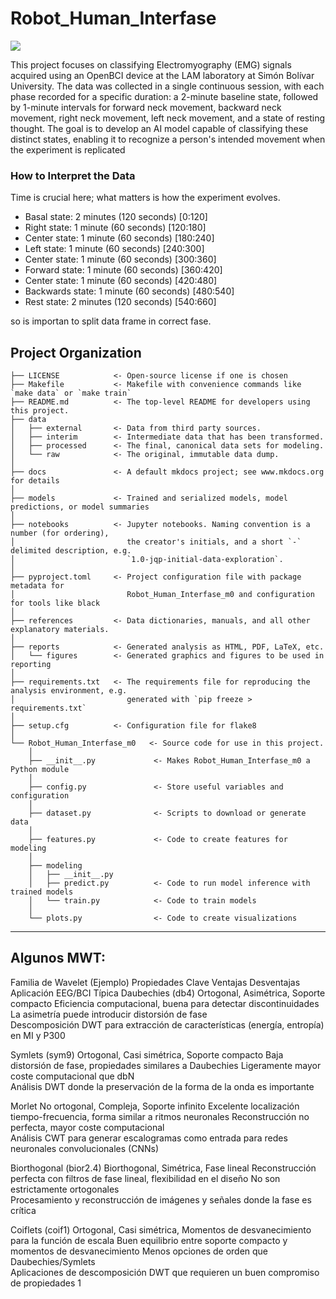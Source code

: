 # Robot_Human_Interfase

<a target="_blank" href="https://cookiecutter-data-science.drivendata.org/">
    <img src="https://img.shields.io/badge/CCDS-Project%20template-328F97?logo=cookiecutter" />
</a>

This project focuses on classifying Electromyography (EMG) signals acquired using an OpenBCI device at the LAM laboratory at Simón Bolívar University. The data was collected in a single continuous session, with each phase recorded for a specific duration: a 2-minute baseline state, followed by 1-minute intervals for forward neck movement, backward neck movement, right neck movement, left neck movement, and a state of resting thought. The goal is to develop an AI model capable of classifying these distinct states, enabling it to recognize a person's intended movement when the experiment is replicated

### How to Interpret the Data
Time is crucial here; what matters is how the experiment evolves.

- Basal state: 2 minutes (120 seconds) [0:120]
- Right state: 1 minute (60 seconds) [120:180]
- Center state: 1 minute (60 seconds) [180:240]
- Left state: 1 minute (60 seconds) [240:300]
- Center state: 1 minute (60 seconds) [300:360]
- Forward state: 1 minute (60 seconds) [360:420]
- Center state: 1 minute (60 seconds) [420:480]
- Backwards state: 1 minute (60 seconds) [480:540]
- Rest state: 2 minutes (120 seconds) [540:660]

so is importan to split data frame in correct fase. 

## Project Organization

```
├── LICENSE            <- Open-source license if one is chosen
├── Makefile           <- Makefile with convenience commands like `make data` or `make train`
├── README.md          <- The top-level README for developers using this project.
├── data
│   ├── external       <- Data from third party sources.
│   ├── interim        <- Intermediate data that has been transformed.
│   ├── processed      <- The final, canonical data sets for modeling.
│   └── raw            <- The original, immutable data dump.
│
├── docs               <- A default mkdocs project; see www.mkdocs.org for details
│
├── models             <- Trained and serialized models, model predictions, or model summaries
│
├── notebooks          <- Jupyter notebooks. Naming convention is a number (for ordering),
│                         the creator's initials, and a short `-` delimited description, e.g.
│                         `1.0-jqp-initial-data-exploration`.
│
├── pyproject.toml     <- Project configuration file with package metadata for 
│                         Robot_Human_Interfase_m0 and configuration for tools like black
│
├── references         <- Data dictionaries, manuals, and all other explanatory materials.
│
├── reports            <- Generated analysis as HTML, PDF, LaTeX, etc.
│   └── figures        <- Generated graphics and figures to be used in reporting
│
├── requirements.txt   <- The requirements file for reproducing the analysis environment, e.g.
│                         generated with `pip freeze > requirements.txt`
│
├── setup.cfg          <- Configuration file for flake8
│
└── Robot_Human_Interfase_m0   <- Source code for use in this project.
    │
    ├── __init__.py             <- Makes Robot_Human_Interfase_m0 a Python module
    │
    ├── config.py               <- Store useful variables and configuration
    │
    ├── dataset.py              <- Scripts to download or generate data
    │
    ├── features.py             <- Code to create features for modeling
    │
    ├── modeling                
    │   ├── __init__.py 
    │   ├── predict.py          <- Code to run model inference with trained models          
    │   └── train.py            <- Code to train models
    │
    └── plots.py                <- Code to create visualizations
```

--------

## Algunos MWT:

Familia de Wavelet (Ejemplo)	Propiedades Clave	Ventajas	Desventajas	Aplicación EEG/BCI Típica
Daubechies (db4)	Ortogonal, Asimétrica, Soporte compacto	Eficiencia computacional, buena para detectar discontinuidades	La asimetría puede introducir distorsión de fase	
Descomposición DWT para extracción de características (energía, entropía) en MI y P300    

Symlets (sym9)	Ortogonal, Casi simétrica, Soporte compacto	Baja distorsión de fase, propiedades similares a Daubechies	Ligeramente mayor coste computacional que dbN	
Análisis DWT donde la preservación de la forma de la onda es importante    

Morlet	No ortogonal, Compleja, Soporte infinito	Excelente localización tiempo-frecuencia, forma similar a ritmos neuronales	Reconstrucción no perfecta, mayor coste computacional	
Análisis CWT para generar escalogramas como entrada para redes neuronales convolucionales (CNNs)    

Biorthogonal (bior2.4)	Biorthogonal, Simétrica, Fase lineal	Reconstrucción perfecta con filtros de fase lineal, flexibilidad en el diseño	No son estrictamente ortogonales	
Procesamiento y reconstrucción de imágenes y señales donde la fase es crítica    

Coiflets (coif1)	Ortogonal, Casi simétrica, Momentos de desvanecimiento para la función de escala	Buen equilibrio entre soporte compacto y momentos de desvanecimiento	Menos opciones de orden que Daubechies/Symlets	
Aplicaciones de descomposición DWT que requieren un buen compromiso de propiedades  1    

